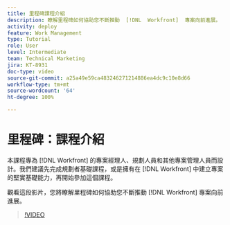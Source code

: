 ```yaml
---
title: 里程碑課程介紹
description: 瞭解里程碑如何協助您不斷推動  [!DNL  Workfront]  專案向前進展。
activity: deploy
feature: Work Management
type: Tutorial
role: User
level: Intermediate
team: Technical Marketing
jira: KT-8931
doc-type: video
source-git-commit: a25a49e59ca483246271214886ea4dc9c10e8d66
workflow-type: tm+mt
source-wordcount: '64'
ht-degree: 100%

---
```


# 里程碑：課程介紹

本課程專為 [!DNL Workfront] 的專案經理人、規劃人員和其他專案管理人員而設計。我們建議先完成規劃者基礎課程，或是擁有在 [!DNL Workfront] 中建立專案的堅實基礎能力，再開始參加這個課程。

觀看這段影片，您將瞭解里程碑如何協助您不斷推動 [!DNL  Workfront] 專案向前進展。

>[!VIDEO](https://video.tv.adobe.com/v/335203/?quality=12&learn=on)
